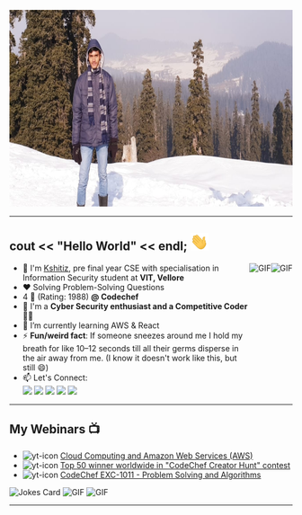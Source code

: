 <img src="https://github.com/Kshitizv05/Kshitizv05/blob/main/image.png" height="350px" width="950px"> <br>

<hr>

## cout << "Hello World" << endl;  <img src="https://github.com/Kshitizv05/Kshitizv05/blob/main/hi_gif.gif" width="32px">
<!--
**Kshitizv05/Kshitizv05** is a ✨ _special_ ✨ repository because its `README.md` (this file) appears on your GitHub profile.
-->

<img align="right" alt="GIF" height="200px" src="https://media.giphy.com/media/du3J3cXyzhj75IOgvA/giphy.gif" />
<img align="right" alt="GIF" height="200px" src="https://media.giphy.com/media/fAnzw6YK33jMwzp5wp/giphy.gif" />


- :school: I'm [Kshitiz](https://www.linkedin.com/in/kshitiz-verma05/), pre final year CSE with specialisation in Information Security student at <b>VIT, Vellore</b>
- ❤️ Solving Problem-Solving Questions
- 4 :star2: (Rating: 1988) **@ Codechef**
- 🤟 I'm a **Cyber Security enthusiast and a Competitive Coder** 👨‍💻
- :seedling: I’m currently learning AWS & React
- ⚡ **Fun/weird fact**: If someone sneezes around me I hold my breath for like 10–12 seconds till all their germs disperse in the air away from me. (I know it doesn't work like this, but still :smile:)
- 📫 Let's Connect: 
 [<br><img src="https://img.icons8.com/color/48/000000/linkedin.png" width="3.5%"/>](https://www.linkedin.com/in/kshitiz-verma05/)
 [<img src="https://img.icons8.com/fluent/48/000000/instagram-new.png" width="3.5%"/>](https://www.instagram.com/yeah_thatboy/)
 [<img src="https://img.icons8.com/color/48/000000/facebook.png" width="3.5%"/>](https://www.facebook.com/kshitiz.verma.984/)
 [<img src="https://img.icons8.com/color/48/000000/snapchat.png" width="3.5%"/>](https://www.snapchat.com/add/kshitizv5)
 <a href="mailto:vermakshitiz933@gmail.com"> <img src="https://img.icons8.com/fluent/48/000000/gmail.png" width="3.5%"/> </a>

<hr>

## My Webinars :tv: 
- <img src="https://i.ibb.co/GJMq5Jb/yt-icon.png" alt="yt-icon" border="0"> [Cloud Computing and Amazon Web Services (AWS)](https://www.youtube.com/watch?v=fcbx46-98KI)
- <img src="https://i.ibb.co/GJMq5Jb/yt-icon.png" alt="yt-icon" border="0"> [Top 50 winner worldwide in "CodeChef Creator Hunt" contest](https://www.youtube.com/watch?v=3JgExj9pDIo&t=695s)
- <img src="https://i.ibb.co/GJMq5Jb/yt-icon.png" alt="yt-icon" border="0"> [CodeChef EXC-1011 - Problem Solving and Algorithms](https://www.youtube.com/watch?v=DqgolM9YVN0&list=PLKxHrGVfoXt5RmiyM-fPEczPfjw5ZpcUM&index=1&t=4s
)
 
![Jokes Card](https://readme-jokes.vercel.app/api) 
<img alt="GIF" height="150px" src="https://media.giphy.com/media/RvnTYlyksGLdjNR1KA/giphy.gif" />
<img alt="GIF" height="200px" src="https://media.giphy.com/media/FPbnShq1h1IS5FQyPD/giphy.gif" />

<hr>

<!--
Here are some ideas to get you started:

- 🔭 I’m currently working on ...
- 🌱 I’m currently learning ...
- 👯 I’m looking to collaborate on ...
- 🤔 I’m looking for help with ...
- 💬 Ask me about ...
- 📫 How to reach me: ...
- 😄 Pronouns: ...
- ⚡ Fun fact: ...
-->
